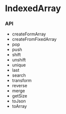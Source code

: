 # IndexedArray


### API
* createFormArray
* createFromFixedArray
* pop
* push
* shift
* unshift
* unique
* last
* search
* transform
* reverse
* merge
* getSize
* toJson
* toArray
